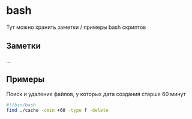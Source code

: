 # bash
Тут можно хранить заметки / примеры bash скриптов

## Заметки

...

## Примеры

Поиск и удаление файлов, у которых дата создания старше 60 минут
```bash
#!/bin/bash
find ./cache -cmin +60 -type f -delete
```